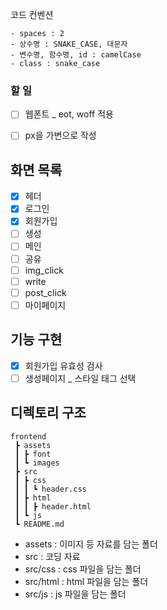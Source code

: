 코드 컨벤션
```
- spaces : 2
- 상수명 : SNAKE_CASE, 대문자
- 변수명, 함수명, id : camelCase
- class : snake_case
```

### 할 일
- [ ] 웹폰트 _ eot, woff 적용
- [ ] px을 가변으로 작성


## 화면 목록
- [x] 헤더
- [x] 로그인
- [x] 회원가입
- [ ] 생성
- [ ] 메인
- [ ] 공유
- [ ] img_click
- [ ] write
- [ ] post_click
- [ ] 마이페이지

## 기능 구현
- [x] 회원가입 유효성 검사
- [ ] 생성페이지 _ 스타일 태그 선택

## 디렉토리 구조
```
frontend
 ┣ assets
 ┃ ┣ font
 ┃ ┗ images
 ┣ src
 ┃ ┣ css
 ┃ ┃ ┗ header.css
 ┃ ┣ html
 ┃ ┃ ┣ header.html
 ┃ ┗ js
 ┗ README.md
```
- assets : 이미지 등 자료를 담는 폴더
- src : 코딩 자료
- src/css : css 파일을 담는 폴더
- src/html : html 파일을 담는 폴더
- src/js : js 파일을 담는 폴더
